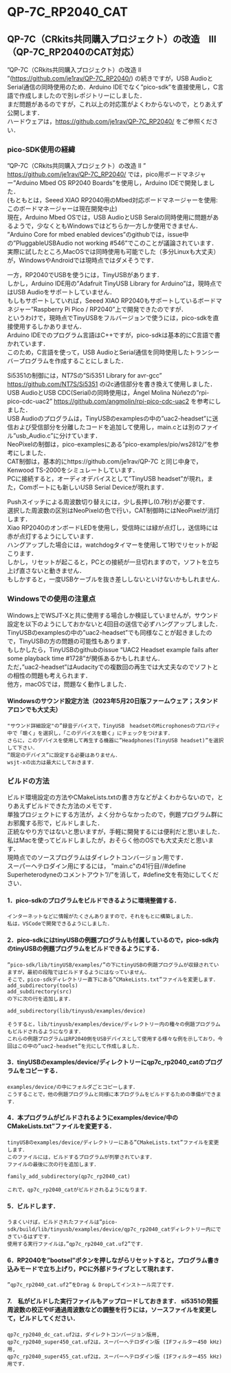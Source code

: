 # QP-7C_RP2040_CAT
## QP-7C（CRkits共同購入プロジェクト）の改造　III （QP-7C_RP2040のCAT対応）

 ”QP-7C（CRkits共同購入プロジェクト）の改造 II ”(https://github.com/je1rav/QP-7C_RP2040/) の続きですが，USB AudioとSerial通信の同時使用のため．Arduino IDEでなく”pico-sdk”を直接使用し，C言語で作成しましたので別レポジトリーにしました．  
まだ問題があるのですが，これ以上の対応策がよくわからないので，とりあえず公開します．  
ハードウェアは，https://github.com/je1rav/QP-7C_RP2040/ をご参照ください．  

### pico-SDK使用の経緯
 ”QP-7C（CRkits共同購入プロジェクト）の改造 II ” https://github.com/je1rav/QP-7C_RP2040/ では，pico用ボードマネジャー”Arduino Mbed OS RP2040 Boards”を使用し，Arduino IDEで開発しました．  
(もともとは，Seeed XIAO RP2040用のMbed対応ボードマネージャーを使用: このボードマネージャーは現在開発中止)  
現在，Arduino Mbed OSでは，USB AudioとUSB Seralの同時使用に問題があるようで，少なくともWindowsではどちらか一方しか使用できません．  
”Arduino Core for mbed enabled devices”のgithubでは，issue中の”PluggableUSBAudio not working #546”でこのことが議論されています．  
実際に試したところ,MacOSでは同時使用も可能でした（多分Linuxも大丈夫）が，WindowsやAndroidでは現時点ではダメそうです．  

一方，RP2040でUSBを使うには，TinyUSBがあります．  
しかし，Arduino IDE用の”Adafruit TinyUSB Library for Arduino”は，現時点ではUSB Audioをサポートしていません．  
もしもサポートしていれば，Seeed XIAO RP2040もサポートしているボードマネジャー”Raspberry Pi Pico / RP2040”上で開発できたのですが．  
というわけで，現時点でTinyUSBをフルバージョンで使うには，pico-sdkを直接使用するしかありません．  
Arduino IDEでのプログラム言語はC++ですが，pico-sdkは基本的にC言語で書かれています．  
このため，C言語を使って，USB AudioとSerial通信を同時使用したトランシーバープログラムを作成することにしました．  

Si5351の制御には，NT7Sの”Si5351 Library for avr-gcc” https://github.com/NT7S/Si5351 のi2c通信部分を書き換えて使用しました．  
USB AudioとUSB CDC(Serial)の同時使用は，Ángel Molina Núñezの”rpi-pico-cdc-uac2” https://github.com/angmolin/rpi-pico-cdc-uac2 を参考にしました．  
USB Audioのプログラムは，TinyUSBのexamplesの中の”uac2-headset”に送信および受信部分を分離したコードを追加して使用し，main.cとは別のファイル”usb_Audio.c”に分けています．  
NeoPixelの制御は，pico-examplesにある”pico-examples/pio/ws2812/“を参考にしました．  
CAT制御は，基本的にhttps://github.com/je1rav/QP-7C と同じ中身で，Kenwood TS-2000をシミュレートしています．  
PCに接続すると，オーディオデバイスとして”TinyUSB headset”が現れ，また，Comポートにも新しいUSB Serial Deviceが現れます．  

Pushスイッチによる周波数切り替えには，少し長押し(0.7秒)が必要です．  
選択した周波数の区別はNeoPixelの色で行い，CAT制御時にはNeoPixelが消灯します．  
Xiao RP2040のオンボードLEDを使用し，受信時には緑が点灯し，送信時には赤が点灯するようにしています．  
ハングアップした場合には，watchdogタイマーを使用して1秒でリセットが起こります．  
しかし，リセットが起こると，PCとの接続が一旦切れますので，ソフトを立ち上げ直さないと動きません．  
もしかすると，一度USBケーブルを抜き差ししないといけないかもしれません．  

### Windowsでの使用の注意点
Windows上でWSJT-Xと共に使用する場合しか検証していませんが，サウンド設定を以下のようにしておかないと4回目の送信で必ずハングアップしました．  
TinyUSBのexamplesの中の”uac2-headset”でも同様なことが起きましたので，TinyUSBの方の問題の可能性もあります．  
もしかしたら，TinyUSBのgithubのissue “UAC2 Headset example fails after some playback time #1728”が関係あるかもしれません．  
ただ，”uac2-headset”はAudacityでの複数回の再生では大丈夫なのでソフトとの相性の問題も考えられます．  
他方，macOSでは，問題なく動作しました．  
#### Windowsのサウンド設定方法（2023年5月20日版ファームウェア；スタンドアロンでも大丈夫）
	"サウンド詳細設定"の”録音デバイスで，TinyUSB　headsetのMicrophonesのプロパティ中で「聴く」を選択し，「このデバイスを聴く」にチェックをつけます．
	さらに，このデバイスを使用して再生する機器に”Headphones(TinyUSB headset)”を選択して下さい．
	”既定のデバイス”に設定する必要はありません．
	wsjt-xの出力は最大にしておきます．

### ビルドの方法
ビルド環境設定の方法やCMakeLists.txtの書き方などがよくわからないので，とりあえずビルドできた方法のメモです．  
単独プロジェクトにする方法が，よく分からなかったので，例題プログラム群にお邪魔する形で，ビルドしました．  
正統なやり方ではないと思いますが，手軽に開発するには便利だと思いました．  
私はMacを使ってビルドしましたが，おそらく他のOSでも大丈夫だと思います．  
現時点でのソースプログラムはダイレクトコンバージョン用です．  
スーパーヘテロダイン用にするには， "main.c"の41行目//#define Superheterodyneのコメントアウト”//"を消して，#define文を有効にしてください．  
#### 1．pico-sdkのプログラムをビルドできるように環境整備する．  
	インターネットなどに情報がたくさんありますので，それをもとに構築しました．  
	私は，VSCodeで開発できるようにしました．  
#### 2．pico-sdkにはtinyUSBの例題プログラムも付属しているので，pico-sdk内のtinyUSBの例題プログラムをビルドできるようにする．  
	”pico-sdk/lib/tinyUSB/examples/”の下にtinyUSBの例題プログラムが収録されていますが，最初の段階ではビルドするようにはなっていません．  
	そこで，pico-sdkディレクトリー直下にある”CMakeLists.txt”ファイルを変更します．  
	add_subdirectory(tools)  
	add_subdirectory(src)  
	の下に次の行を追加します．  
	
	add_subdirectory(lib/tinyusb/examples/device)   
	
	そうすると，lib/tinyusb/examples/device/ディレクトリー内の種々の例題プログラムもビルドされるようになります．  
	これらの例題プログラムはRP2040側をUSBデバイスとして使用する様々な例を示しており，今回はこの中の”uac2-headset”を元にして作成しました．  
#### 3．tinyUSBのexamples/device/ディレクトリーにqp7c_rp2040_catのプログラムをコピーする．  
	examples/device/の中にフォルダごとコピーします．  
	こうすることで，他の例題プログラムと同様に本プログラムをビルドするための準備ができます．  
#### 4．本プログラムがビルドされるようにexamples/device/中のCMakeLists.txt”ファイルを変更する．  
	tinyUSBのexamples/device/ディレクトリーにある”CMakeLists.txt”ファイルを変更します．  
	このファイルには，ビルドするプログラムが列挙されています．  
	ファイルの最後に次の行を追加します．  
  
	family_add_subdirectory(qp7c_rp2040_cat)  
  
	これで，qp7c_rp2040_catがビルドされるようになります．  
#### 5．ビルドします．
	うまくいけば，ビルドされたファイルは”pico-sdk/build/lib/tinyusb/examples/device/qp7c_rp2040_catディレクトリー内にできているはずです．  
	使用する実行ファイルは，”qp7c_rp2040_cat.uf2”です．  
#### 6．RP2040を”bootsel”ボタンを押しながらリセットすると，プログラム書き込みモードで立ち上げり，PCに外部ドライブとして現れます．  
	”qp7c_rp2040_cat.uf2”をDrag & Dropしてインストール完了です．  
#### 7.　私がビルドした実行ファイルもアップロードしておきます．  si5351の発振周波数の校正やIF通過周波数などの調整を行うには，ソースファイルを変更して，ビルドしてください．  
	qp7c_rp2040_dc_cat.uf2は，ダイレクトコンバージョン版用,  
	qp7c_rp2040_super450_cat.uf2は，スーパーヘテロダイン版 (IFフィルター450 kHz)用,  
	qp7c_rp2040_super455_cat.uf2は，スーパーヘテロダイン版 (IFフィルター455 kHz)用です．  
	

